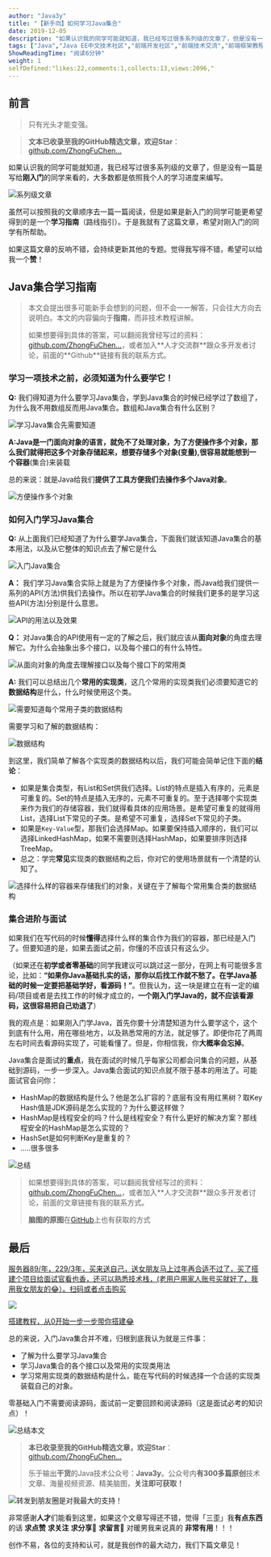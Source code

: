 ```yaml
---
author: "Java3y"
title: "【新手向】如何学习Java集合"
date: 2019-12-05
description: "如果认识我的同学可能就知道，我已经写过很多系列级的文章了，但是没有一篇是写给刚入门的同学来看的，大多数都是依照我个人的学习进度来编写。 虽然可以按照我的文章顺序去一篇一篇阅读，但是如果是新入门的同学可能更希望得到的是一个学习指南（路线指引）。于是我就有了这篇文章，希望对刚入门的…"
tags: ["Java","Java EE中文技术社区","前端开发社区","前端技术交流","前端框架教程","JavaScript 学习资源","CSS 技巧与最佳实践","HTML5 最新动态","前端工程师职业发展","开源前端项目","前端技术趋势"]
ShowReadingTime: "阅读6分钟"
weight: 1
selfDefined:"likes:22,comments:1,collects:13,views:2096,"
---
```

前言
--

> 只有光头才能变强。

> **文本已收录至我的GitHub精选文章，欢迎Star**：[github.com/ZhongFuChen…](https://link.juejin.cn?target=https%3A%2F%2Fgithub.com%2FZhongFuCheng3y%2F3y "https://github.com/ZhongFuCheng3y/3y")

如果认识我的同学可能就知道，我已经写过很多系列级的文章了，但是没有一篇是写给**刚入门**的同学来看的，大多数都是依照我个人的学习进度来编写。

![系列级文章](/images/jueJin/16ebf820e4fb14f.png)

虽然可以按照我的文章顺序去一篇一篇阅读，但是如果是新入门的同学可能更希望得到的是一个**学习指南**（路线指引）。于是我就有了这篇文章，希望对刚入门的同学有所帮助。

如果这篇文章的反响不错，会持续更新其他的专题。觉得我写得不错，希望可以给我一个**赞**！

Java集合学习指南
----------

> 本文会提出很多可能新手会想到的问题，但不会一一解答，只会往大方向去说明白。本文的内容偏向于**指南**，而非技术教程讲解。
> 
> 如果想要得到具体的答案，可以翻阅我曾经写过的资料：[github.com/ZhongFuChen…](https://link.juejin.cn?target=https%3A%2F%2Fgithub.com%2FZhongFuCheng3y%2F3y "https://github.com/ZhongFuCheng3y/3y")，或者加入**人才交流群**跟众多开发者讨论，前面的**Github**链接有我的联系方式。

### 学习一项技术之前，必须知道为什么要学它！

**Q:** 我们得知道为什么要学习Java集合，学到Java集合的时候已经学过了数组了，为什么我不用数组反而用Java集合。数组和Java集合有什么区别？

![学习Java集合先需要知道](/images/jueJin/16ebfaf824c5b1d.png)

**A:**Java是一门面向对象的语言，就免不了处理对象，为了方便操作多个对象，那么我们就得把这多个对象存储起来，想要存储多个对象(变量),很容易就能想到一个**容器**(集合)来装载

总的来说：就是Java给我们**提供了工具方便我们去操作多个Java对象**。

![方便操作多个对象](/images/jueJin/16ebfb00828f0dc.png)

### 如何入门学习Java集合

**Q:** 从上面我们已经知道了为什么要学Java集合，下面我们就该知道Java集合的基本用法，以及从它整体的知识点去了解它是什么

![入门Java集合](/images/jueJin/16ebfb09d0fc07b.png)

**A：** 我们学习Java集合实际上就是为了方便操作多个对象，而Java给我们提供一系列的API(方法)供我们去操作。所以在初学Java集合的时候我们更多的是学习这些API(方法)分别是什么意思。

![API的用法以及效果](/images/jueJin/16ebfb167aa66b2.png)

**Q：** 对Java集合的API使用有一定的了解之后，我们就应该从**面向对象**的角度去理解它。为什么会抽象出多个接口，以及每个接口的有什么特性。

![从面向对象的角度去理解接口以及每个接口下的常用类](/images/jueJin/16ec00d00af190c.png)

**A:** 我们可以总结出几个**常用的实现类**，这几个常用的实现类我们必须要知道它的**数据结构**是什么，什么时候使用这个类。

![需要知道每个常用子类的数据结构](/images/jueJin/16ec0118a51a82f.png)

需要学习和了解的数据结构：

![数据结构](/images/jueJin/16ed114ec29bf0d.png)

到这里，我们简单了解各个实现类的数据结构以后，我们可能会简单记住下面的**结论**：

*   如果是集合类型，有List和Set供我们选择。List的特点是插入有序的，元素是可重复的。Set的特点是插入无序的，元素不可重复的。至于选择哪个实现类来作为我们的存储容器，我们就得看具体的应用场景。是希望可重复的就得用List，选择List下常见的子类。是希望不可重复，选择Set下常见的子类。
*   如果是`Key-Value`型，那我们会选择Map。如果要保持插入顺序的，我们可以选择LinkedHashMap，如果不需要则选择HashMap，如果要排序则选择TreeMap。
*   总之：学完**常见**实现类的数据结构之后，你对它的使用场景就有一个清楚的认知了。

![选择什么样的容器来存储我们的对象，关键在于了解每个常用集合类的数据结构](/images/jueJin/16ec0181b8ce1cf.png)

### 集合进阶与面试

如果我们在写代码的时候**懂得**选择什么样的集合作为我们的容器，那已经是入门了。但要知道的是，如果去面试之前，你懂的不应该只有这么少。

（如果还在**初学或者零基础**的同学我建议可以跳过这一部分，在网上有可能很多言论，比如：**“如果你Java基础扎实的话，那你以后找工作就不愁了。在学Java基础的时候一定要把基础学好，看源码！”**。但我认为，这一块是建立在有一定的编码/项目或者是去找工作的时候才成立的，**一个刚入门学Java的，就不应该看源码，这很容易把自己劝退了**）

我的观点是：如果刚入门学Java，首先你要十分清楚知道为什么要学这个，这个到底有什么用，用在哪些地方，以及熟悉常用的方法，就足够了。即便你花了两周左右时间去看源码实现了，可能看懂了。但是，你相信我，你**大概率会忘掉**。

Java集合是面试的**重点**，我在面试的时候几乎每家公司都会问集合的问题，从基础到源码，一步一步深入。Java集合面试的知识点就不限于基本的用法了。可能面试官会问你：

*   HashMap的数据结构是什么？他是怎么扩容的？底层有没有用红黑树？取Key Hash值是JDK源码是怎么实现的？为什么要这样做？
*   HashMap是线程安全的吗？什么是线程安全？有什么更好的解决方案？那线程安全的HashMap是怎么实现的？
*   HashSet是如何判断Key是重复的？
*   .....很多很多

![总结](/images/jueJin/16ec0ce951bac1a.png)

> 如果想要得到具体的答案，可以翻阅我曾经写过的资料：[github.com/ZhongFuChen…](https://link.juejin.cn?target=https%3A%2F%2Fgithub.com%2FZhongFuCheng3y%2F3y "https://github.com/ZhongFuCheng3y/3y")，或者加入**人才交流群**跟众多开发者讨论，前面的文章链接有我的联系方式。
> 
> **脑图的原图**在[GitHub](https://link.juejin.cn?target=https%3A%2F%2Fgithub.com%2FZhongFuCheng3y%2F3y "https://github.com/ZhongFuCheng3y/3y")上也有获取的方式

最后
--

[服务器89/年，229/3年，买来送自己，送女朋友马上过年再合适不过了，买了搭建个项目给面试官看也香，还可以熟悉技术栈，(老用户用家人账号买就好了，我用我女朋友的😂）。扫码或者点击购买](https://link.juejin.cn?target=https%3A%2F%2Fwww.aliyun.com%2Fminisite%2Fgoods%3FuserCode%3Dpfn5xpli%26share_source%3Dcopy_link "https://www.aliyun.com/minisite/goods?userCode=pfn5xpli&share_source=copy_link")

![](/images/jueJin/16ecb45e19ed59e.png)

[搭建教程，从0开始一步一步带你搭建😂](https://link.juejin.cn?target=https%3A%2F%2Fmp.weixin.qq.com%2Fs%2FMQqasjPs4Y-OCjQLuFj4ew "https://mp.weixin.qq.com/s/MQqasjPs4Y-OCjQLuFj4ew")

总的来说，入门Java集合并不难，归根到底我认为就是三件事：

*   了解为什么要学习Java集合
*   学习Java集合的各个接口以及常用的实现类用法
*   学习常用实现类的数据结构是什么，能在写代码的时候选择一个合适的实现类装载自己的对象。

零基础入门不需要阅读源码，面试前一定要回顾和阅读源码（这是面试必考的知识点）！

![总结本文](/images/jueJin/16ec0d2898643dd.png)

> **本已收录至我的GitHub精选文章，欢迎Star**：[github.com/ZhongFuChen…](https://link.juejin.cn?target=https%3A%2F%2Fgithub.com%2FZhongFuCheng3y%2F3y "https://github.com/ZhongFuCheng3y/3y")
> 
> 乐于输出**干货**的Java技术公众号：**Java3y**。公众号内**有300多篇原创**技术文章、海量视频资源、精美脑图，**关注即可获取！**

![转发到朋友圈是对我最大的支持！](/images/jueJin/16ebc4d576f06ee.png)

非常感谢**人才**们能看到这里，如果这个文章写得还不错，觉得「三歪」我**有点东西**的话 **求点赞** **求关注️** **求分享👥** **求留言💬** 对暖男我来说真的 **非常有用**！！！

创作不易，各位的支持和认可，就是我创作的最大动力，我们下篇文章见！